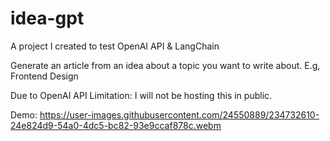 # idea-gpt
A project I created to test OpenAI API &amp; LangChain

Generate an article from an idea about a topic you want to write about. E.g, Frontend Design

Due to OpenAI API Limitation: I will not be hosting this in public.

Demo: https://user-images.githubusercontent.com/24550889/234732610-24e824d9-54a0-4dc5-bc82-93e9ccaf878c.webm
